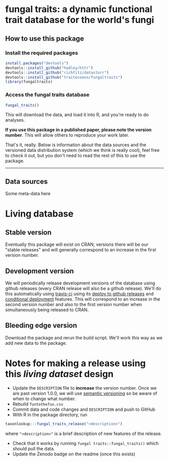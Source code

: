 # fungal traits: a dynamic functional trait database for the world's fungi

## How to use this package

### Install the required packages

```r
install.packages("devtools")
devtools::install_github("hadley/httr")
devtools::install_github("richfitz/datastorr")
devtools::install_github("traitecoevo/fungaltraits")
library(fungaltraits)
```

### Access the fungal traits database

```r
fungal_traits()
```
This will download the data, and load it into R, and you're ready to do analyses.  

**If you use this package in a published paper, please note the version number**.  This  will allow others to reproduce your work later.  

That's it, really.  Below is information about the data sources and the versioned data distribution system (which we think is really cool), feel free to check it out, but you don't need to read the rest of this to use the package.  

----------------------

## Data sources

Some meta-data here

# Living database

## Stable version

Eventually this package will exist on CRAN; versions there will be our "stable releases" and will generally correspond to an increase in the first version number.

## Development version

We will periodically release development versions of the database using github releases (every CRAN release will also be a github release).  We'll do this automatically using [travis-ci](http://travis-ci.org) using its [deploy to github releases](http://docs.travis-ci.com/user/deployment/releases/) and [conditional deployment](http://docs.travis-ci.com/user/deployment/#Conditional-Releases-with-on%3A) features.  This will correspond to an increase in the second version number and also to the first version number when simultaneously being released to CRAN.

## Bleeding edge version

Download the package and rerun the build script.  We'll work this way as we add new data to the package.

# Notes for making a release using this *living dataset* design

* Update the `DESCRIPTION` file to **increase** the version number.  Once we are past version 1.0.0, we will use [semantic versioning](http://semver.org/) so be aware of when to change what number.
* Rebuild `funtothefun.csv`
* Commit data and code changes and `DESCRIPTION` and push to GitHub
* With R in the package directory, run

```r
taxonlookup:::fungal_traits_release("<description>")
```

where `"<description>"` is a brief description of new features of the release.
* Check that it works by running `fungal traits::fungal_traits()` which should pull the data.
* Update the Zenodo badge on the readme (once this exists)
